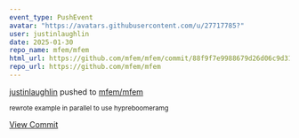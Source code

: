 ```yaml
---
event_type: PushEvent
avatar: "https://avatars.githubusercontent.com/u/27717785?"
user: justinlaughlin
date: 2025-01-30
repo_name: mfem/mfem
html_url: https://github.com/mfem/mfem/commit/88f9f7e9988679d26d06c9d3151cfc417b68d25b
repo_url: https://github.com/mfem/mfem
---
```


<a href='https://github.com/justinlaughlin' target='_blank'>justinlaughlin</a> pushed to <a href='https://github.com/mfem/mfem' target='_blank'>mfem/mfem</a>

<small>rewrote example in parallel to use hypreboomeramg</small>

<a href='https://github.com/mfem/mfem/commit/88f9f7e9988679d26d06c9d3151cfc417b68d25b' target='_blank'>View Commit</a>